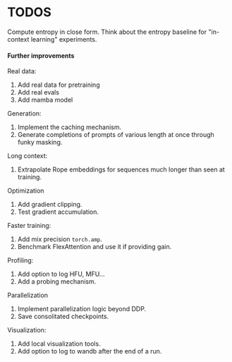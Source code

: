 # TODOS

Compute entropy in close form.
Think about the entropy baseline for "in-context learning" experiments.

#### Further improvements

Real data:
1. Add real data for pretraining
1. Add real evals
1. Add mamba model

Generation:
1. Implement the caching mechanism.
1. Generate completions of prompts of various length at once through funky masking.

Long context:
1. Extrapolate Rope embeddings for sequences much longer than seen at training.

Optimization
1. Add gradient clipping.
1. Test gradient accumulation.

Faster training:
1. Add mix precision `torch.amp`.
1. Benchmark FlexAttention and use it if providing gain.

Profiling:
1. Add option to log HFU, MFU...
1. Add a probing mechanism.

Parallelization
1. Implement parallelization logic beyond DDP.
1. Save consolitated checkpoints.

Visualization:
1. Add local visualization tools.
1. Add option to log to wandb after the end of a run.
